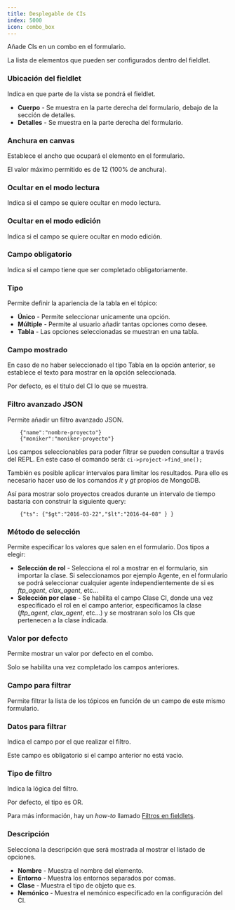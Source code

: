 ```yaml
---
title: Desplegable de CIs
index: 5000
icon: combo_box
---
```


Añade CIs en un combo en el formulario.

La lista de elementos que pueden ser configurados dentro del fieldlet.

### Ubicación del fieldlet

Indica en que parte de la vista se pondrá el fieldlet.

- **Cuerpo** - Se muestra en la parte derecha del formulario, debajo de la sección de detalles.
- **Detalles** - Se muestra en la parte derecha del formulario.


### Anchura en canvas

Establece el ancho que ocupará el elemento en el formulario.

El valor máximo permitido es de 12 (100% de anchura).


### Ocultar en el modo lectura

Indica si el campo se quiere ocultar en modo lectura.


### Ocultar en el modo edición

Indica si el campo se quiere ocultar en modo edición.


### Campo obligatorio

Indica si el campo tiene que ser completado obligatoriamente.


### Tipo

Permite definir la apariencia de la tabla en el tópico:

- **Único** - Permite seleccionar unicamente una opción.
- **Múltiple** - Permite al usuario añadir tantas opciones como desee.
- **Tabla** - Las opciones seleccionadas se muestran en una tabla.


### Campo mostrado

En caso de no haber seleccionado el tipo Tabla en la opción anterior, se establece el texto para mostrar en la opción seleccionada.

Por defecto, es el titulo del CI lo que se muestra.


### Filtro avanzado JSON

Permite añadir un filtro avanzado JSON.

        {"name":"nombre-proyecto"}
        {"moniker":"moniker-proyecto"}

Los campos seleccionables para poder filtrar se pueden consultar a través del REPL. En este caso el comando será: `ci->project->find_one();`

También es posible aplicar intervalos para limitar los resultados. Para ello es necesario hacer uso de los comandos *lt* y *gt* propios de MongoDB.

Así para mostrar solo proyectos creados durante un intervalo de tiempo bastaria con construir la siguiente query:

        {"ts": {"$gt":"2016-03-22","$lt":"2016-04-08" } }



### Método de selección

Permite especificar los valores que salen en el formulario. Dos tipos a elegir:

- **Selección de rol** - Selecciona el rol a mostrar en el formulario, sin importar la clase. Si seleccionamos por ejemplo Agente, en el formulario se podrá seleccionar cualquier agente independientemente de si es *ftp_agent*, *clax_agent*, etc...
- **Selección por clase** - Se habilita el campo Clase CI, donde una vez especificado el rol en el campo anterior, especificamos la clase (*ftp_agent*, *clax_agent*, etc...) y se mostraran solo los CIs que pertenecen a la clase indicada.


### Valor por defecto

Permite mostrar un valor por defecto en el combo.

Solo se habilita una vez completado los campos anteriores.

### Campo para filtrar

Permite filtrar la lista de los tópicos en función de un campo de este mismo formulario.

### Datos para filtrar

Indica el campo por el que realizar el filtro.

Este campo es obligatorio si el campo anterior no está vacio.

### Tipo de filtro

Indica la lógica del filtro.

Por defecto, el tipo es OR.

Para más información, hay un *how-to* llamado [Filtros en fieldlets](how-to/filter-fieldlet).

### Descripción

Selecciona la descripción que será mostrada al mostrar el listado de opciones.

- **Nombre** - Muestra el nombre del elemento.
- **Entorno** - Muestra los entornos separados por comas.
- **Clase** - Muestra el tipo de objeto que es.
- **Nemónico** - Muestra el nemónico especificado en la configuración del CI.
